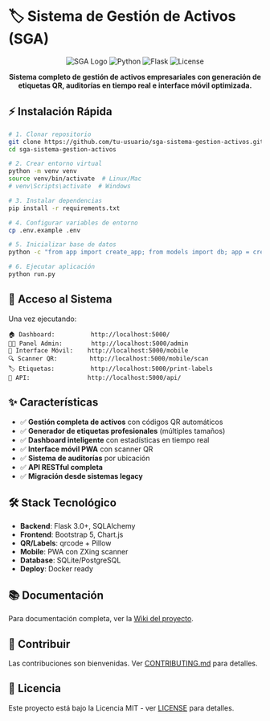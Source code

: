 # 🏷️ Sistema de Gestión de Activos (SGA)

<div align="center">

![SGA Logo](https://img.shields.io/badge/SGA-v1.0.0-blue)
![Python](https://img.shields.io/badge/Python-3.11+-green)
![Flask](https://img.shields.io/badge/Flask-3.0+-red)
![License](https://img.shields.io/badge/License-MIT-yellow)

**Sistema completo de gestión de activos empresariales con generación de etiquetas QR, auditorías en tiempo real e interface móvil optimizada.**

</div>

## ⚡ Instalación Rápida

```bash
# 1. Clonar repositorio
git clone https://github.com/tu-usuario/sga-sistema-gestion-activos.git
cd sga-sistema-gestion-activos

# 2. Crear entorno virtual
python -m venv venv
source venv/bin/activate  # Linux/Mac
# venv\Scripts\activate  # Windows

# 3. Instalar dependencias
pip install -r requirements.txt

# 4. Configurar variables de entorno
cp .env.example .env

# 5. Inicializar base de datos
python -c "from app import create_app; from models import db; app = create_app(); app.app_context().push(); db.create_all()"

# 6. Ejecutar aplicación
python run.py
```

## 🎯 Acceso al Sistema

Una vez ejecutando:

```
🏠 Dashboard:          http://localhost:5000/
👨‍💼 Panel Admin:        http://localhost:5000/admin
📱 Interface Móvil:    http://localhost:5000/mobile
🔍 Scanner QR:         http://localhost:5000/mobile/scan
🏷️ Etiquetas:          http://localhost:5000/print-labels
🔌 API:                http://localhost:5000/api/
```

## ✨ Características

- ✅ **Gestión completa de activos** con códigos QR automáticos
- ✅ **Generador de etiquetas profesionales** (múltiples tamaños)
- ✅ **Dashboard inteligente** con estadísticas en tiempo real
- ✅ **Interface móvil PWA** con scanner QR
- ✅ **Sistema de auditorías** por ubicación
- ✅ **API RESTful completa**
- ✅ **Migración desde sistemas legacy**

## 🛠️ Stack Tecnológico

- **Backend**: Flask 3.0+, SQLAlchemy
- **Frontend**: Bootstrap 5, Chart.js
- **QR/Labels**: qrcode + Pillow
- **Mobile**: PWA con ZXing scanner
- **Database**: SQLite/PostgreSQL
- **Deploy**: Docker ready

## 📚 Documentación

Para documentación completa, ver la [Wiki del proyecto](../../wiki).

## 🤝 Contribuir

Las contribuciones son bienvenidas. Ver [CONTRIBUTING.md](CONTRIBUTING.md) para detalles.

## 📄 Licencia

Este proyecto está bajo la Licencia MIT - ver [LICENSE](LICENSE) para detalles.
